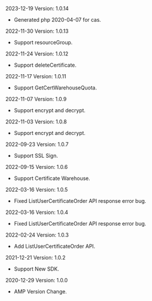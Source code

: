 2023-12-19 Version: 1.0.14
- Generated php 2020-04-07 for cas.

2022-11-30 Version: 1.0.13
- Support resourceGroup.

2022-11-24 Version: 1.0.12
- Support deleteCertificate.

2022-11-17 Version: 1.0.11
- Support GetCertWarehouseQuota.

2022-11-07 Version: 1.0.9
- Support encrypt and decrypt.

2022-11-03 Version: 1.0.8
- Support encrypt and decrypt.

2022-09-23 Version: 1.0.7
- Support SSL Sign.

2022-09-15 Version: 1.0.6
- Support Certificate Warehouse.

2022-03-16 Version: 1.0.5
- Fixed ListUserCertificateOrder API response error bug.

2022-03-16 Version: 1.0.4
- Fixed ListUserCertificateOrder API response error bug.

2022-02-24 Version: 1.0.3
- Add ListUserCertificateOrder API.

2021-12-21 Version: 1.0.2
- Support New SDK.

2020-12-29 Version: 1.0.0
- AMP Version Change.


